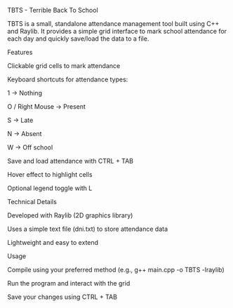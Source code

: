 TBTS - Terrible Back To School

TBTS is a small, standalone attendance management tool built using C++ and Raylib.
It provides a simple grid interface to mark school attendance for each day and quickly save/load the data to a file.

Features

Clickable grid cells to mark attendance

Keyboard shortcuts for attendance types:

1 → Nothing

O / Right Mouse → Present

S → Late

N → Absent

W → Off school

Save and load attendance with CTRL + TAB

Hover effect to highlight cells

Optional legend toggle with L

Technical Details

Developed with Raylib (2D graphics library)

Uses a simple text file (dni.txt) to store attendance data

Lightweight and easy to extend

Usage

Compile using your preferred method (e.g., g++ main.cpp -o TBTS -lraylib)

Run the program and interact with the grid

Save your changes using CTRL + TAB
